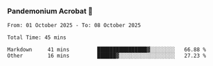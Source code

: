 ### Pandemonium Acrobat 🤸

<!--START_SECTION:waka-->

```all_time
From: 01 October 2025 - To: 08 October 2025

Total Time: 45 mins

Markdown     41 mins         ████████████████▓░░░░░░░░   66.88 %
Other        16 mins         ██████▓░░░░░░░░░░░░░░░░░░   27.23 %
```

<!--END_SECTION:waka-->
